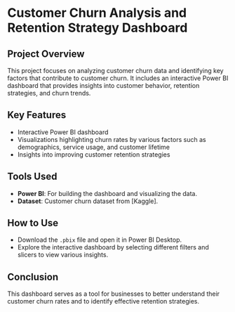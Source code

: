 # Customer Churn Analysis and Retention Strategy Dashboard

## Project Overview
This project focuses on analyzing customer churn data and identifying key factors that contribute to customer churn. It includes an interactive Power BI dashboard that provides insights into customer behavior, retention strategies, and churn trends.

## Key Features
- Interactive Power BI dashboard
- Visualizations highlighting churn rates by various factors such as demographics, service usage, and customer lifetime
- Insights into improving customer retention strategies

## Tools Used
- **Power BI**: For building the dashboard and visualizing the data.
- **Dataset**: Customer churn dataset from [Kaggle].

## How to Use
- Download the `.pbix` file and open it in Power BI Desktop.
- Explore the interactive dashboard by selecting different filters and slicers to view various insights.

## Conclusion
This dashboard serves as a tool for businesses to better understand their customer churn rates and to identify effective retention strategies.
